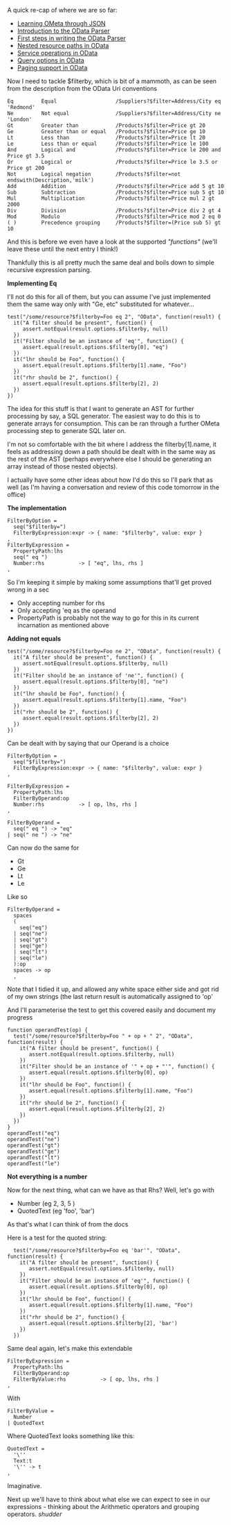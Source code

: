 A quick re-cap of where we are so far:

- [Learning OMeta through JSON](/entries/building-a-basic-json-parser-in-ometa.html)
- [Introduction to the OData Parser](/entries/building-an-odata-parser-in-ometa.html)
- [First steps in writing the OData Parser](/entries/writing-an-odata-parser---starting-at-the-beginning.html)
- [Nested resource paths in OData](/entries/parsing-odata---nested-resource-paths.html)
- [Service operations in OData](/entries/parsing-odata---service-operations.html)
- [Query options in OData](/entries/the-odata-parser---applying-modifiers-to-our-query.html)
- [Paging support in OData](/entries/paging-support-in-our-odata-parser.html)

Now I need to tackle $filterby, which is bit of a mammoth, as can be seen from the description from the OData Uri conventions

    Eq         Equal                   /Suppliers?$filter=Address/City eq 'Redmond'
    Ne         Not equal               /Suppliers?$filter=Address/City ne 'London'
    Gt         Greater than            /Products?$filter=Price gt 20
    Ge         Greater than or equal   /Products?$filter=Price ge 10
    Lt         Less than               /Products?$filter=Price lt 20
    Le         Less than or equal      /Products?$filter=Price le 100
    And        Logical and             /Products?$filter=Price le 200 and Price gt 3.5
    Or         Logical or              /Products?$filter=Price le 3.5 or Price gt 200
    Not        Logical negation        /Products?$filter=not endswith(Description,'milk')
    Add        Addition                /Products?$filter=Price add 5 gt 10
    Sub        Subtraction             /Products?$filter=Price sub 5 gt 10
    Mul        Multiplication          /Products?$filter=Price mul 2 gt 2000
    Div        Division                /Products?$filter=Price div 2 gt 4
    Mod        Modulo                  /Products?$filter=Price mod 2 eq 0
    ( )        Precedence grouping     /Products?$filter=(Price sub 5) gt 10

And this is before we even have a look at the supported *"functions"* (we'll leave these until the next entry I think!)

Thankfully this is all pretty much the same deal and boils down to simple recursive expression parsing. 

**Implementing Eq**

I'll not do this for all of them, but you can assume I've just implemented them the same way only with "Ge, etc" substituted for whatever...

    test("/some/resource?$filterby=Foo eq 2", "OData", function(result) {
      it("A filter should be present", function() {
         assert.notEqual(result.options.$filterby, null)
      })
      it("Filter should be an instance of 'eq'", function() {
         assert.equal(result.options.$filterby[0], "eq")
      })
      it("lhr should be Foo", function() {
         assert.equal(result.options.$filterby[1].name, "Foo")
      })
      it("rhr should be 2", function() {
         assert.equal(result.options.$filterby[2], 2)
      })
    })

The idea for this stuff is that I want to generate an AST for further processing by say, a SQL generator. The easiest way to do this is to generate arrays for consumption. This can be ran through a further OMeta processing step to generate SQL later on.

I'm not so comfortable with the bit where I address the filterby[1].name, it feels as addressing down a path should be dealt with in the same way as the rest of the AST (perhaps everywhere else I should be generating an array instead of those nested objects).

I actually have some other ideas about how I'd do this so I'll park that as well (as I'm having a conversation and review of this code tomorrow in the office)

**The implementation**

    FilterByOption = 
      seq("$filterby=")
      FilterByExpression:expr -> { name: "$filterby", value: expr }
    ,
    FilterByExpression =
      PropertyPath:lhs
      seq(" eq ")
      Number:rhs           -> [ "eq", lhs, rhs ]
    ,

So I'm keeping it simple by making some assumptions that'll get proved wrong in a sec

- Only accepting number for rhs
- Only accepting 'eq as the operand
- PropertyPath is probably not the way to go for this in its current incarnation as mentioned above


**Adding not equals**

    test("/some/resource?$filterby=Foo ne 2", "OData", function(result) {
      it("A filter should be present", function() {
         assert.notEqual(result.options.$filterby, null)
      })
      it("Filter should be an instance of 'ne'", function() {
         assert.equal(result.options.$filterby[0], "ne")
      })
      it("lhr should be Foo", function() {
         assert.equal(result.options.$filterby[1].name, "Foo")
      })
      it("rhr should be 2", function() {
         assert.equal(result.options.$filterby[2], 2)
      })
    })


Can be dealt with by saying that our Operand is a choice

    FilterByOption = 
      seq("$filterby=")
      FilterByExpression:expr -> { name: "$filterby", value: expr }
    ,

    FilterByExpression =
      PropertyPath:lhs
      FilterByOperand:op
      Number:rhs           -> [ op, lhs, rhs ]
    ,

    FilterByOperand =
      seq(" eq ") -> "eq"
    | seq(" ne ") -> "ne"


Can now do the same for 

- Gt
- Ge
- Lt
- Le

Like so

    FilterByOperand =
      spaces
      (
        seq("eq")
      | seq("ne")
      | seq("gt")
      | seq("ge")
      | seq("lt")
      | seq("le")
      ):op 
      spaces -> op
      ,


Note that I tidied it up, and allowed any white space either side and got rid of my own strings (the last return result is automatically assigned to 'op'

And I'll parameterise the test to get this covered easily and document my progress

    function operandTest(op) {
      test("/some/resource?$filterby=Foo " + op + " 2", "OData", function(result) {
        it("A filter should be present", function() {
           assert.notEqual(result.options.$filterby, null)
        })
        it("Filter should be an instance of '" + op + "'", function() {
           assert.equal(result.options.$filterby[0], op)
        })
        it("lhr should be Foo", function() {
           assert.equal(result.options.$filterby[1].name, "Foo")
        })
        it("rhr should be 2", function() {
           assert.equal(result.options.$filterby[2], 2)
        })
      })
    }
    operandTest("eq")
    operandTest("ne")
    operandTest("gt")
    operandTest("ge")
    operandTest("lt")
    operandTest("le")


**Not everything is a number**

Now for the next thing, what can we have as that Rhs? Well, let's go with

- Number (eg 2, 3, 5 )
- QuotedText (eg 'foo', 'bar')

As that's what I can think of from the docs

Here is a test for the quoted string:

      test("/some/resource?$filterby=Foo eq 'bar'", "OData", function(result) {
        it("A filter should be present", function() {
           assert.notEqual(result.options.$filterby, null)
        })
        it("Filter should be an instance of 'eq'", function() {
           assert.equal(result.options.$filterby[0], op)
        })
        it("lhr should be Foo", function() {
           assert.equal(result.options.$filterby[1].name, "Foo")
        })
        it("rhr should be 2", function() {
           assert.equal(result.options.$filterby[2], 'bar')
        })
      })

Same deal again, let's make this extendable

    FilterByExpression =
      PropertyPath:lhs
      FilterByOperand:op
      FilterByValue:rhs           -> [ op, lhs, rhs ]
    ,

With

    FilterByValue = 
      Number
    | QuotedText

Where QuotedText looks something like this:

    QuotedText =
      '\''
      Text:t 
      '\'' -> t
    ,

Imaginative.

Next up we'll have to think about what else we can expect to see in our expressions - thinking about the Arithmetic operators and grouping operators. *shudder*


